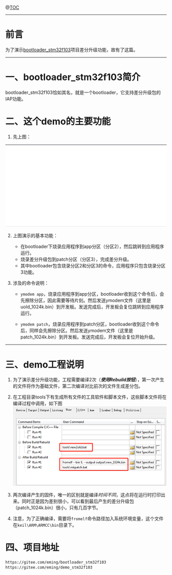 @[TOC](文章目录)

---


# 前言

为了演示[bootloader_stm32f103](https://gitee.com/eming/bootloader_stm32f103)项目差分升级功能，故有了这篇。

------

# 一、bootloader_stm32f103简介

bootloader_stm32f103恰如其名，就是一个bootloader，它支持差分升级包的IAP功能。

# 二、这个demo的主要功能

1. 先上图：

![功能演示](images\demo运行演示.gif)

2. 上图演示的基本功能：
   - 在bootloader下烧录应用程序到app分区（分区2），然后跳转到应用程序运行。
   - 烧录差分升级包到patch分区（分区3），完成差分升级。
   - 其中bootloader包含烧录分区2和分区3的命令，应用程序只包含烧录分区3功能。
   
3. 涉及的命令说明：

   - `ymodem app`，烧录应用程序到app分区，bootloader收到这个命令后，会先擦除分区，因此需要等待片刻。然后发送ymodem文件（这里是uold_1024k.bin）到开发板。发送完成后，开发板会复位跳转到应用程序运行。

   - `ymodem patch`，烧录应用程序到patch分区，bootloader收到这个命令后，同样会先擦除分区。然后发送ymodem文件（这里是patch_1024k.bin）到开发板。发送完成后，开发板会复位开始升级。

---
# 三、demo工程说明

1. 为了演示差分升级功能，工程需要编译2次（***使用Rebuild按钮***），第一次产生的文件将作为基础文件，第二次编译对比前次的文件生成差分包。

2. 在工程目录tools下有生成所有文件的工具软件和脚本文件，这些脚本文件将在编译过程中调用，如下图
![脚本演示](images\脚本文件调用.jpg)

3. 两次编译产生的固件，唯一的区别就是编译*时间不同*，这点将在运行时打印出来。同时正是因为差别很小，可以看到最后产生的差分升级包（patch_1024k.bin）很小，只有几百字节。

4. 注意，为了正确编译，需要将`fromelf`命令路径加入系统环境变量，这个文件在`keil\ARM\ARMCC\bin`目录下。

#  四、项目地址

```
https://gitee.com/eming/bootloader_stm32f103  
https://gitee.com/eming/demo_stm32f103
```

